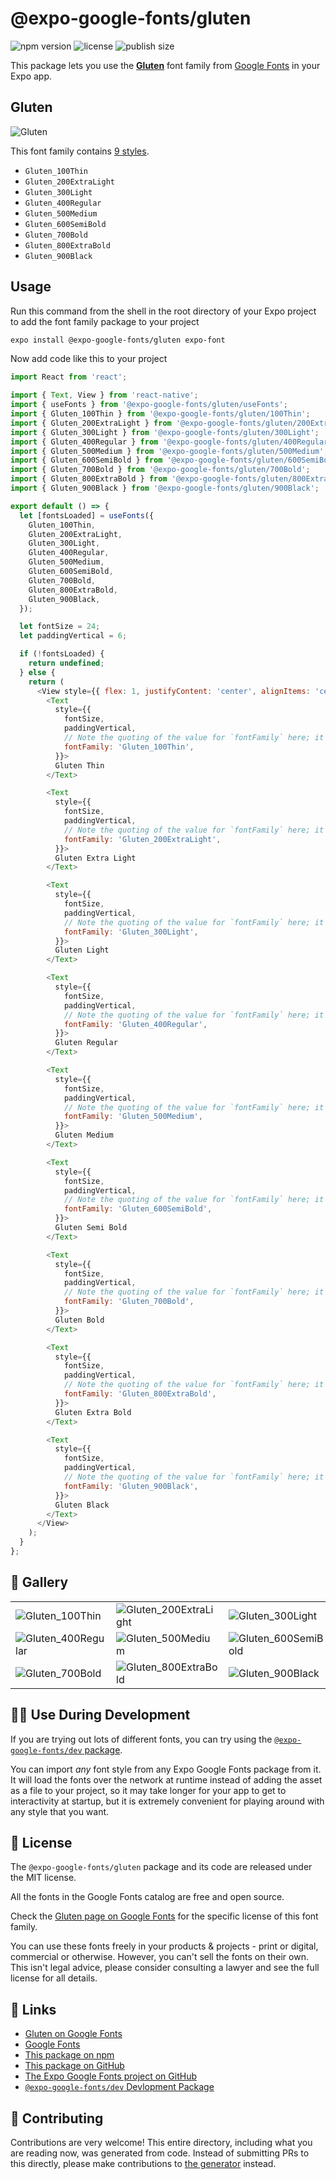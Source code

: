 # @expo-google-fonts/gluten

![npm version](https://flat.badgen.net/npm/v/@expo-google-fonts/gluten)
![license](https://flat.badgen.net/github/license/expo/google-fonts)
![publish size](https://flat.badgen.net/packagephobia/install/@expo-google-fonts/gluten)

This package lets you use the [**Gluten**](https://fonts.google.com/specimen/Gluten) font family from [Google Fonts](https://fonts.google.com/) in your Expo app.

## Gluten

![Gluten](./font-family.png)

This font family contains [9 styles](#-gallery).

- `Gluten_100Thin`
- `Gluten_200ExtraLight`
- `Gluten_300Light`
- `Gluten_400Regular`
- `Gluten_500Medium`
- `Gluten_600SemiBold`
- `Gluten_700Bold`
- `Gluten_800ExtraBold`
- `Gluten_900Black`

## Usage

Run this command from the shell in the root directory of your Expo project to add the font family package to your project
```sh
expo install @expo-google-fonts/gluten expo-font
```

Now add code like this to your project
```js
import React from 'react';

import { Text, View } from 'react-native';
import { useFonts } from '@expo-google-fonts/gluten/useFonts';
import { Gluten_100Thin } from '@expo-google-fonts/gluten/100Thin';
import { Gluten_200ExtraLight } from '@expo-google-fonts/gluten/200ExtraLight';
import { Gluten_300Light } from '@expo-google-fonts/gluten/300Light';
import { Gluten_400Regular } from '@expo-google-fonts/gluten/400Regular';
import { Gluten_500Medium } from '@expo-google-fonts/gluten/500Medium';
import { Gluten_600SemiBold } from '@expo-google-fonts/gluten/600SemiBold';
import { Gluten_700Bold } from '@expo-google-fonts/gluten/700Bold';
import { Gluten_800ExtraBold } from '@expo-google-fonts/gluten/800ExtraBold';
import { Gluten_900Black } from '@expo-google-fonts/gluten/900Black';

export default () => {
  let [fontsLoaded] = useFonts({
    Gluten_100Thin,
    Gluten_200ExtraLight,
    Gluten_300Light,
    Gluten_400Regular,
    Gluten_500Medium,
    Gluten_600SemiBold,
    Gluten_700Bold,
    Gluten_800ExtraBold,
    Gluten_900Black,
  });

  let fontSize = 24;
  let paddingVertical = 6;

  if (!fontsLoaded) {
    return undefined;
  } else {
    return (
      <View style={{ flex: 1, justifyContent: 'center', alignItems: 'center' }}>
        <Text
          style={{
            fontSize,
            paddingVertical,
            // Note the quoting of the value for `fontFamily` here; it expects a string!
            fontFamily: 'Gluten_100Thin',
          }}>
          Gluten Thin
        </Text>

        <Text
          style={{
            fontSize,
            paddingVertical,
            // Note the quoting of the value for `fontFamily` here; it expects a string!
            fontFamily: 'Gluten_200ExtraLight',
          }}>
          Gluten Extra Light
        </Text>

        <Text
          style={{
            fontSize,
            paddingVertical,
            // Note the quoting of the value for `fontFamily` here; it expects a string!
            fontFamily: 'Gluten_300Light',
          }}>
          Gluten Light
        </Text>

        <Text
          style={{
            fontSize,
            paddingVertical,
            // Note the quoting of the value for `fontFamily` here; it expects a string!
            fontFamily: 'Gluten_400Regular',
          }}>
          Gluten Regular
        </Text>

        <Text
          style={{
            fontSize,
            paddingVertical,
            // Note the quoting of the value for `fontFamily` here; it expects a string!
            fontFamily: 'Gluten_500Medium',
          }}>
          Gluten Medium
        </Text>

        <Text
          style={{
            fontSize,
            paddingVertical,
            // Note the quoting of the value for `fontFamily` here; it expects a string!
            fontFamily: 'Gluten_600SemiBold',
          }}>
          Gluten Semi Bold
        </Text>

        <Text
          style={{
            fontSize,
            paddingVertical,
            // Note the quoting of the value for `fontFamily` here; it expects a string!
            fontFamily: 'Gluten_700Bold',
          }}>
          Gluten Bold
        </Text>

        <Text
          style={{
            fontSize,
            paddingVertical,
            // Note the quoting of the value for `fontFamily` here; it expects a string!
            fontFamily: 'Gluten_800ExtraBold',
          }}>
          Gluten Extra Bold
        </Text>

        <Text
          style={{
            fontSize,
            paddingVertical,
            // Note the quoting of the value for `fontFamily` here; it expects a string!
            fontFamily: 'Gluten_900Black',
          }}>
          Gluten Black
        </Text>
      </View>
    );
  }
};

```

## 🔡 Gallery


||||
|-|-|-|
|![Gluten_100Thin](./Gluten_100Thin.ttf.png)|![Gluten_200ExtraLight](./Gluten_200ExtraLight.ttf.png)|![Gluten_300Light](./Gluten_300Light.ttf.png)||
|![Gluten_400Regular](./Gluten_400Regular.ttf.png)|![Gluten_500Medium](./Gluten_500Medium.ttf.png)|![Gluten_600SemiBold](./Gluten_600SemiBold.ttf.png)||
|![Gluten_700Bold](./Gluten_700Bold.ttf.png)|![Gluten_800ExtraBold](./Gluten_800ExtraBold.ttf.png)|![Gluten_900Black](./Gluten_900Black.ttf.png)||


## 👩‍💻 Use During Development

If you are trying out lots of different fonts, you can try using the [`@expo-google-fonts/dev` package](https://github.com/expo/google-fonts/tree/master/font-packages/dev#readme).

You can import *any* font style from any Expo Google Fonts package from it. It will load the fonts
over the network at runtime instead of adding the asset as a file to your project, so it may take longer
for your app to get to interactivity at startup, but it is extremely convenient
for playing around with any style that you want.

## 📖 License

The `@expo-google-fonts/gluten` package and its code are released under the MIT license.

All the fonts in the Google Fonts catalog are free and open source.

Check the [Gluten page on Google Fonts](https://fonts.google.com/specimen/Gluten) for the specific license of this font family.

You can use these fonts freely in your products & projects - print or digital, commercial or otherwise. However, you can't sell the fonts on their own. This isn't legal advice, please consider consulting a lawyer and see the full license for all details.

## 🔗 Links

- [Gluten on Google Fonts](https://fonts.google.com/specimen/Gluten)
- [Google Fonts](https://fonts.google.com/)
- [This package on npm](https://www.npmjs.com/package/@expo-google-fonts/gluten)
- [This package on GitHub](https://github.com/expo/google-fonts/tree/master/font-packages/gluten)
- [The Expo Google Fonts project on GitHub](https://github.com/expo/google-fonts)
- [`@expo-google-fonts/dev` Devlopment Package](https://github.com/expo/google-fonts/tree/master/font-packages/dev)

## 🤝 Contributing

Contributions are very welcome! This entire directory, including what you are reading now, was generated from code. Instead of submitting PRs to this directly, please make contributions to [the generator](https://github.com/expo/google-fonts/tree/master/packages/generator) instead.

